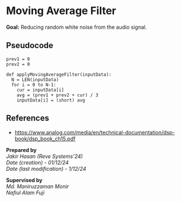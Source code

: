 # Moving Average Filter
**Goal:** Reducing random white noise from the audio signal.

## Pseudocode
```
prev1 = 0
prev2 = 0

def applyMovingAverageFilter(inputData):
  N = LEN(inputData)
  for i = 0 to N-1:
    cur = inputData[i]
    avg = (prev1 + prev2 + cur) / 3
    inputData[i] = (short) avg
```

## References
* https://www.analog.com/media/en/technical-documentation/dsp-book/dsp_book_ch15.pdf

  
**Prepared by**<br>
*Jakir Hasan (Reve Systems'24)*<br>
*Date (creation) - 01/12/24*<br>
*Date (last modification) - 1/12/24*<br>

**Supervised by**<br>
*Md. Maniruzzaman Monir*<br>
*Nafiul Alam Fuji*<br>
